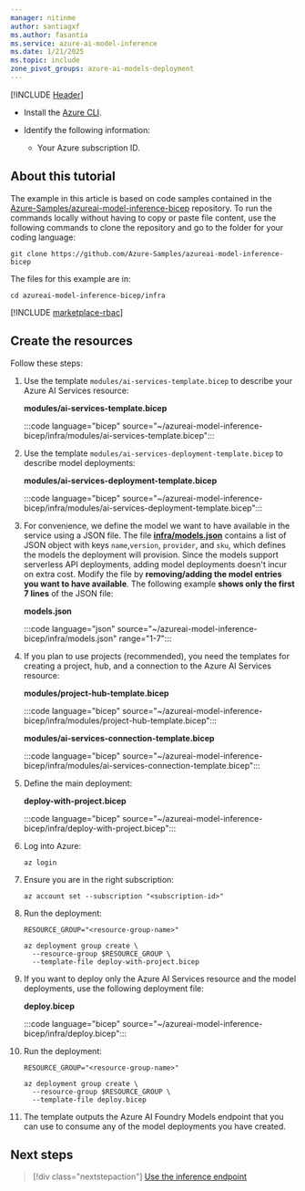 ```yaml
---
manager: nitinme
author: santiagxf
ms.author: fasantia 
ms.service: azure-ai-model-inference
ms.date: 1/21/2025
ms.topic: include
zone_pivot_groups: azure-ai-models-deployment
---
```


[!INCLUDE [Header](intro.md)]

* Install the [Azure CLI](/cli/azure/).

* Identify the following information:

  * Your Azure subscription ID.

## About this tutorial

The example in this article is based on code samples contained in the [Azure-Samples/azureai-model-inference-bicep](https://github.com/Azure-Samples/azureai-model-inference-bicep) repository. To run the commands locally without having to copy or paste file content, use the following commands to clone the repository and go to the folder for your coding language:

```azurecli
git clone https://github.com/Azure-Samples/azureai-model-inference-bicep
```

The files for this example are in:

```azurecli
cd azureai-model-inference-bicep/infra
```

[!INCLUDE [marketplace-rbac](../configure-marketplace/rbac.md)]

## Create the resources

Follow these steps:

1. Use the template `modules/ai-services-template.bicep` to describe your Azure AI Services resource:

    __modules/ai-services-template.bicep__

    :::code language="bicep" source="~/azureai-model-inference-bicep/infra/modules/ai-services-template.bicep":::

2. Use the template `modules/ai-services-deployment-template.bicep` to describe model deployments:

    __modules/ai-services-deployment-template.bicep__

    :::code language="bicep" source="~/azureai-model-inference-bicep/infra/modules/ai-services-deployment-template.bicep":::

3. For convenience, we define the model we want to have available in the service using a JSON file. The file [__infra/models.json__](https://github.com/Azure-Samples/azureai-model-inference-bicep/blob/main/infra/models.json) contains a list of JSON object with keys `name`,`version`, `provider`, and `sku`, which defines the models the deployment will provision. Since the models support serverless API deployments, adding model deployments doesn't incur on extra cost. Modify the file by **removing/adding the model entries you want to have available**. The following example **shows only the first 7 lines** of the JSON file:

    __models.json__

    :::code language="json" source="~/azureai-model-inference-bicep/infra/models.json" range="1-7":::

4. If you plan to use projects (recommended), you need the templates for creating a project, hub, and a connection to the Azure AI Services resource:

    __modules/project-hub-template.bicep__

    :::code language="bicep" source="~/azureai-model-inference-bicep/infra/modules/project-hub-template.bicep":::

    __modules/ai-services-connection-template.bicep__

    :::code language="bicep" source="~/azureai-model-inference-bicep/infra/modules/ai-services-connection-template.bicep":::

1. Define the main deployment:

    __deploy-with-project.bicep__

    :::code language="bicep" source="~/azureai-model-inference-bicep/infra/deploy-with-project.bicep":::

2. Log into Azure:

    ```azurecli
    az login
    ```

3. Ensure you are in the right subscription:

    ```azurecli
    az account set --subscription "<subscription-id>"
    ```

4. Run the deployment:

    ```azurecli
    RESOURCE_GROUP="<resource-group-name>"
    
    az deployment group create \
      --resource-group $RESOURCE_GROUP \
      --template-file deploy-with-project.bicep
    ```

5. If you want to deploy only the Azure AI Services resource and the model deployments, use the following deployment file:

    __deploy.bicep__

    :::code language="bicep" source="~/azureai-model-inference-bicep/infra/deploy.bicep":::

6. Run the deployment:

    ```azurecli
    RESOURCE_GROUP="<resource-group-name>"
    
    az deployment group create \
      --resource-group $RESOURCE_GROUP \
      --template-file deploy.bicep
    ```

7. The template outputs the Azure AI Foundry Models endpoint that you can use to consume any of the model deployments you have created.

## Next steps

> [!div class="nextstepaction"]
> [Use the inference endpoint](../../how-to/inference.md)
